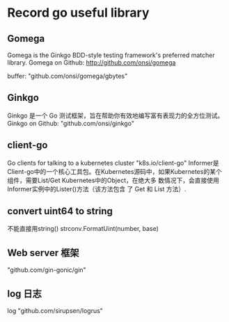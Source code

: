 # Record go useful library

## Gomega
Gomega is the Ginkgo BDD-style testing framework's preferred matcher library.
Gomega on Github: http://github.com/onsi/gomega

buffer:
"github.com/onsi/gomega/gbytes"

## Ginkgo
Ginkgo 是一个 Go 测试框架，旨在帮助你有效地编写富有表现力的全方位测试。
Ginkgo on Github: "github.com/onsi/ginkgo"

## client-go 
Go clients for talking to a kubernetes cluster
"k8s.io/client-go"
Informer是Client-go中的一个核心工具包。在Kubernetes源码中，如果Kubernetes的某个组件，需要List/Get Kubernetes中的Object，在绝大多 数情况下，会直接使用Informer实例中的Lister()方法（该方法包含 了 Get 和 List 方法）.

## convert uint64 to string
不能直接用string()
strconv.FormatUint(number, base)

## Web server 框架
"github.com/gin-gonic/gin"

## log 日志
log "github.com/sirupsen/logrus"